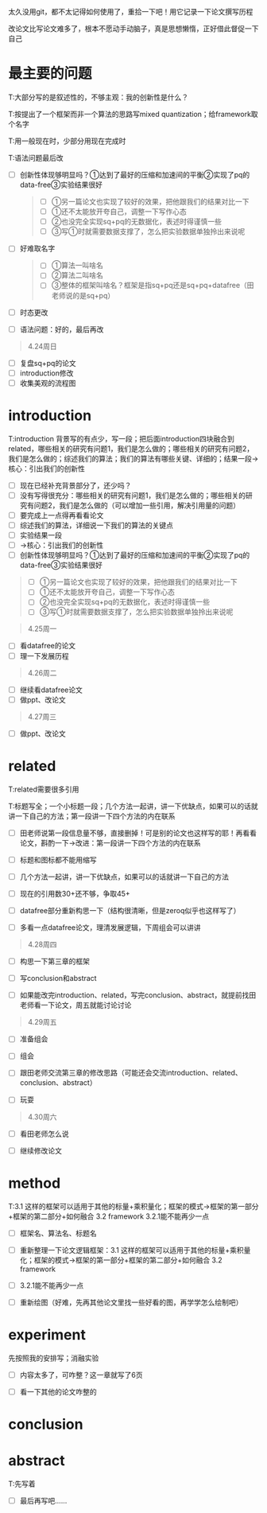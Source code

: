 太久没用git，都不太记得如何使用了，重拾一下吧！用它记录一下论文撰写历程

改论文比写论文难多了，根本不愿动手动脑子，真是思想懒惰，正好借此督促一下自己



# 最主要的问题

T:大部分写的是叙述性的，不够主观：我的创新性是什么？

T:按提出了一个框架而非一个算法的思路写mixed quantization；给framework取个名字

T:用一般现在时，少部分用现在完成时

T:语法问题最后改

- [ ] 创新性体现够明显吗？①达到了最好的压缩和加速间的平衡②实现了pq的data-free③实验结果很好

  > - [ ] ①另一篇论文也实现了较好的效果，把他跟我们的结果对比一下
  > - [ ] ①还不太能放开夸自己，调整一下写作心态
  > - [ ] ②也没完全实现sq+pq的无数据化，表述时得谨慎一些
  > - [ ] ③写①时就需要数据支撑了，怎么把实验数据单独拎出来说呢

- [ ] 好难取名字

  > - [ ] ①算法一叫啥名
  > - [ ] ②算法二叫啥名
  > - [ ] ③整体的框架叫啥名？框架是指sq+pq还是sq+pq+datafree（田老师说的是sq+pq）

- [ ] 时态更改
- [ ] 语法问题：好的，最后再改



> 4.24周日

- [ ] 复盘sq+pq的论文
- [ ] introduction修改
- [ ] 收集美观的流程图

# introduction

T:introduction 背景写的有点少，写一段；把后面introduction四块融合到related，哪些相关的研究有问题1，我们是怎么做的；哪些相关的研究有问题2，我们是怎么做的；综述我们的算法；我们的算法有哪些关键、详细的；结果一段→核心：引出我们的创新性

- [ ] 现在已经补充背景部分了，还少吗？
- [ ] 没有写得很充分：哪些相关的研究有问题1，我们是怎么做的；哪些相关的研究有问题2，我们是怎么做的（可以增加一些引用，解决引用量的问题）
- [ ] 要完成上一点得再看看论文
- [ ] 综述我们的算法，详细说一下我们的算法的关键点
- [ ] 实验结果一段
- [ ] →核心：引出我们的创新性
- [ ] 创新性体现够明显吗？①达到了最好的压缩和加速间的平衡②实现了pq的data-free③实验结果很好

> - [ ] ①另一篇论文也实现了较好的效果，把他跟我们的结果对比一下
> - [ ] ①还不太能放开夸自己，调整一下写作心态
> - [ ] ②也没完全实现sq+pq的无数据化，表述时得谨慎一些
> - [ ] ③写①时就需要数据支撑了，怎么把实验数据单独拎出来说呢



> 4.25周一

- [ ] 看datafree的论文
- [ ] 理一下发展历程

> 4.26周二

- [ ] 继续看datafree论文
- [ ] 做ppt、改论文

> 4.27周三

- [ ] 做ppt、改论文

# related

T:related需要很多引用

T:标题写全；一个小标题一段；几个方法一起讲，讲一下优缺点，如果可以的话就讲一下自己的方法；第一段讲一下四个方法的内在联系

- [ ] 田老师说第一段信息量不够，直接删掉！可是别的论文也这样写的耶！再看看论文，斟酌一下→改进：第一段讲一下四个方法的内在联系
- [ ] 标题和图标都不能用缩写
- [ ] 几个方法一起讲，讲一下优缺点，如果可以的话就讲一下自己的方法
- [ ] 现在的引用数30+还不够，争取45+
- [ ] datafree部分重新构思一下（结构很清晰，但是zeroq似乎也这样写了）
- [ ] 多看一点datafree论文，理清发展逻辑，下周组会可以讲讲



> 4.28周四

- [ ] 构思一下第三章的框架
- [ ] 写conclusion和abstract
- [ ] 如果能改完introduction、related，写完conclusion、abstract，就提前找田老师看一下论文，周五就能讨论讨论



> 4.29周五

- [ ] 准备组会
- [ ] 组会
- [ ] 跟田老师交流第三章的修改思路（可能还会交流introduction、related、conclusion、abstract）
- [ ] 玩耍



> 4.30周六

- [ ] 看田老师怎么说

- [ ] 继续修改论文

# method

T:3.1 这样的框架可以适用于其他的标量+乘积量化；框架的模式→框架的第一部分+框架的第二部分+如何融合 3.2 framework  3.2.1能不能再少一点

- [ ] 框架名、算法名、标题名
- [ ] 重新整理一下论文逻辑框架：3.1 这样的框架可以适用于其他的标量+乘积量化；框架的模式→框架的第一部分+框架的第二部分+如何融合 3.2 framework
- [ ] 3.2.1能不能再少一点
- [ ] 重新绘图（好难，先再其他论文里找一些好看的图，再学学怎么绘制吧）



# experiment

先按照我的安排写；消融实验

- [ ] 内容太多了，可咋整？这一章就写了6页
- [ ] 看一下其他的论文咋整的



# conclusion



# abstract

T:先写着

- [ ] 最后再写吧......






